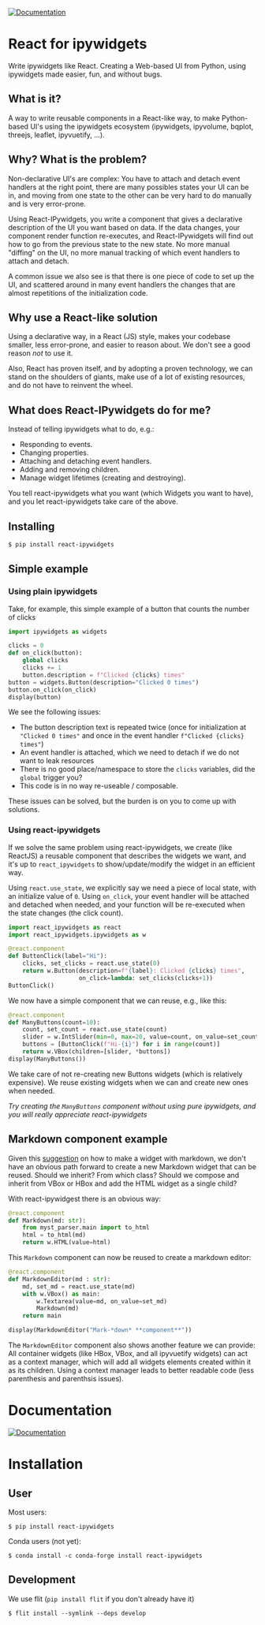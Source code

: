 [![Documentation](https://readthedocs.org/projects/react-ipywidgets/badge/?version=latest)](https://react-ipywidgets.readthedocs.io/)

# React for ipywidgets

Write ipywidgets like React. Creating a Web-based UI from Python, using ipywidgets made easier, fun, and without bugs.

## What is it?

A way to write reusable components in a React-like way, to make Python-based UI's using the ipywidgets ecosystem (ipywidgets, ipyvolume, bqplot, threejs, leaflet, ipyvuetify, ...).

## Why? What is the problem?

Non-declarative UI's are complex: You have to attach and detach event handlers at the right point, there are many possibles states your UI can be in, and moving from one state to the other can be very hard to do manually and is very error-prone.

Using React-IPywidgets, you write a component that gives a declarative description of the UI you want based on data. If the data changes, your component render function re-executes, and React-IPywidgets will find out how to go from the previous state to the new state. No more manual "diffing" on the UI, no more manual tracking of which event handlers to attach and detach.

A common issue we also see is that there is one piece of code to set up the UI, and scattered around in many event handlers the changes that are almost repetitions of the initialization code.

## Why use a React-like solution

Using a declarative way, in a React (JS) style, makes your codebase smaller, less error-prone, and easier to reason about. We don't see a good reason *not* to use it.

Also, React has proven itself, and by adopting a proven technology, we can stand on the shoulders of giants, make use of a lot of existing resources, and do not have to reinvent the wheel.

## What does React-IPywidgets do for me?

Instead of telling ipywidgets what to do, e.g.:

  * Responding to events.
  * Changing properties.
  * Attaching and detaching event handlers.
  * Adding and removing children.
  * Manage widget lifetimes (creating and destroying).

You tell react-ipywidgets what you want (which Widgets you want to have), and you let react-ipywidgets take care of the above.

## Installing

```bash
$ pip install react-ipywidgets
```
## Simple example

### Using plain ipywidgets

Take, for example, this simple example of a button that counts the number of clicks
```python
import ipywidgets as widgets

clicks = 0
def on_click(button):
    global clicks
    clicks += 1
    button.description = f"Clicked {clicks} times"
button = widgets.Button(description="Clicked 0 times")
button.on_click(on_click)
display(button)
```

We see the following issues:

   * The button description text is repeated twice (once for initialization at `"Clicked 0 times"` and once in the event handler `f"Clicked {clicks} times"`)
   * An event handler is attached, which we need to detach if we do not want to leak resources
   * There is no good place/namespace to store the `clicks` variables, did the `global` trigger you?
   * This code is in no way re-useable / composable.

These issues can be solved, but the burden is on you to come up with solutions.

### Using react-ipywidgets

If we solve the same problem using react-ipywidgets, we create (like ReactJS) a reusable component that describes the widgets we want, and it's up to `react_ipywidgets` to show/update/modify the widget in an efficient way.

Using `react.use_state`, we explicitly say we need a piece of local state, with an initialize value of `0`. Using `on_click`, your event handler will be attached and detached when needed, and your function will be re-executed when the state changes (the click count).

```python
import react_ipywidgets as react
import react_ipywidgets.ipywidgets as w

@react.component
def ButtonClick(label="Hi"):
    clicks, set_clicks = react.use_state(0)
    return w.Button(description=f"{label}: Clicked {clicks} times",
                    on_click=lambda: set_clicks(clicks+1))
ButtonClick()
```

We now have a simple component that we can reuse, e.g., like this:
```python
@react.component
def ManyButtons(count=10):
    count, set_count = react.use_state(count)
    slider = w.IntSlider(min=0, max=20, value=count, on_value=set_count)
    buttons = [ButtonClick(f"Hi-{i}") for i in range(count)]
    return w.VBox(children=[slider, *buttons])
display(ManyButtons())
```

We take care of not re-creating new Buttons widgets (which is relatively expensive). We reuse existing widgets when we can and create new ones when needed.

*Try creating the `ManyButtons` component without using pure ipywidgets, and you will really appreciate react-ipywidgets*


## Markdown component example

Given this [suggestion](https://github.com/jupyter-widgets/ipywidgets/issues/2428#issuecomment-500084610) on how to make a widget with markdown, we don't have an obvious path forward to create a new Markdown widget that can be reused. Should we inherit? From which class? Should we compose and inherit from VBox or HBox and add the HTML widget as a single child?

With react-ipywidgest there is an obvious way:
```python
@react.component
def Markdown(md: str):
    from myst_parser.main import to_html
    html = to_html(md)
    return w.HTML(value=html)
```

This `Markdown` component can now be reused to create a markdown editor:

```python
@react.component
def MarkdownEditor(md : str):
    md, set_md = react.use_state(md)
    with w.VBox() as main:
        w.Textarea(value=md, on_value=set_md)
        Markdown(md)
    return main

display(MarkdownEditor("Mark-*down* **component**"))
```

The `MarkdownEditor` component also shows another feature we can provide: All container widgets (like HBox, VBox, and all ipyvuetify widgets) can act as a context manager, which will add all widgets elements created within it as its children. Using a context manager leads to better readable code (less parenthesis and parenthsis issues).

# Documentation


[![Documentation](https://readthedocs.org/projects/react-ipywidgets/badge/?version=latest)](https://react-ipywidgets.readthedocs.io/)


# Installation
## User

Most users:

    $ pip install react-ipywidgets

Conda users (not yet):

    $ conda install -c conda-forge install react-ipywidgets


## Development

We use flit (`pip install flit` if you don't already have it)

    $ flit install --symlink --deps develop

